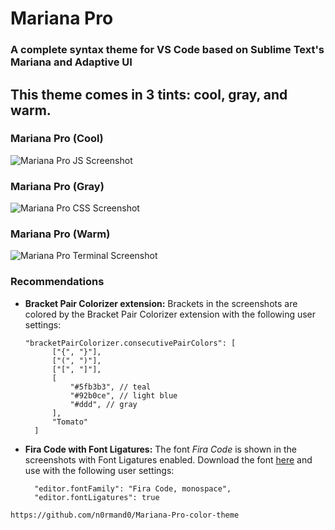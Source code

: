 # Mariana Pro
### A complete syntax theme for VS Code based on Sublime Text's Mariana and Adaptive UI

## This theme comes in 3 tints: cool, gray, and warm.

### Mariana Pro (Cool)
![Mariana Pro JS Screenshot](https://raw.githubusercontent.com/n0rmand0/Mariana-Pro-color-theme/master/screenshot.png)

### Mariana Pro (Gray)
![Mariana Pro CSS Screenshot](https://raw.githubusercontent.com/n0rmand0/Mariana-Pro-color-theme/master/screenshot2.png)

### Mariana Pro (Warm)
![Mariana Pro Terminal Screenshot](https://raw.githubusercontent.com/n0rmand0/Mariana-Pro-color-theme/master/screenshot3.png)


### Recommendations
- **Bracket Pair Colorizer extension:** Brackets in the screenshots are colored by the Bracket Pair Colorizer extension with the following user settings:
  ```
  "bracketPairColorizer.consecutivePairColors": [
        ["{", "}"],
        ["(", ")"],
        ["[", "]"],
        [
            "#5fb3b3", // teal
            "#92b0ce", // light blue
            "#ddd", // gray
        ],
        "Tomato"
    ]
  ```
- **Fira Code with Font Ligatures:**  The font *Fira Code* is shown in the screenshots with Font Ligatures enabled.  Download the font [here](https://github.com/tonsky/FiraCode) and use with the following user settings:
  ```
    "editor.fontFamily": "Fira Code, monospace",
    "editor.fontLigatures": true
  ```


`https://github.com/n0rmand0/Mariana-Pro-color-theme`
